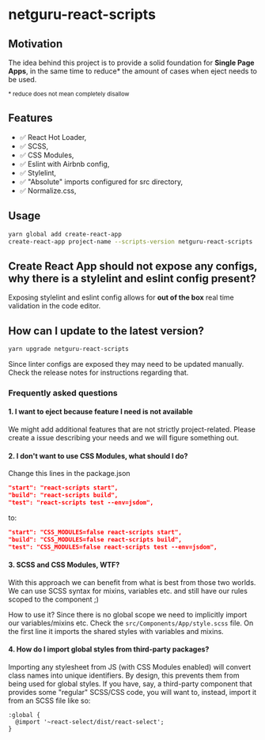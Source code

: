 # netguru-react-scripts

## Motivation

The idea behind this project is to provide a solid foundation for **Single Page Apps**, in the same time to reduce* the amount of cases when eject needs to be used.

<sup>* reduce does not mean completely disallow</p>

## Features
- ✅ React Hot Loader,
- ✅ SCSS,
- ✅ CSS Modules,
- ✅ Eslint with Airbnb config,
- ✅ Stylelint,
- ✅ "Absolute" imports configured for src directory,
- ✅ Normalize.css,

## Usage
```sh
yarn global add create-react-app
create-react-app project-name --scripts-version netguru-react-scripts
```

## Create React App should not expose any configs, why there is a stylelint and eslint config present?

Exposing stylelint and eslint config allows for **out of the box** real time validation in the code editor.

## How can I update to the latest version?

```sh
yarn upgrade netguru-react-scripts
```

Since linter configs are exposed they may need to be updated manually. Check the release notes for instructions regarding that.

### Frequently asked questions

#### 1. I want to eject because feature I need is not available

We might add additional features that are not strictly project-related. Please create a issue describing your needs and we will figure something out.

#### 2. I don't want to use CSS Modules, what should I do?
Change this lines in the package.json
```json
"start": "react-scripts start",
"build": "react-scripts build",
"test": "react-scripts test --env=jsdom",
```
to:
```json
"start": "CSS_MODULES=false react-scripts start",
"build": "CSS_MODULES=false react-scripts build",
"test": "CSS_MODULES=false react-scripts test --env=jsdom",
```

#### 3. SCSS and CSS Modules, WTF?
With this approach we can benefit from what is best from those two worlds. We can use SCSS syntax for mixins, variables etc. and still have our rules scoped to the component ;)

How to use it? Since there is no global scope we need to implicitly import our variables/mixins etc. Check the `src/Components/App/style.scss` file. On the first line it imports the shared styles with variables and mixins.

#### 4. How do I import global styles from third-party packages?
Importing any stylesheet from JS (with CSS Modules enabled) will convert class names into unique identifiers. By design, this prevents them from being used for global styles. If you have, say, a third-party component that provides some "regular" SCSS/CSS code, you will want to, instead, import it from an SCSS file like so:
```
:global {
  @import '~react-select/dist/react-select';
}
```
